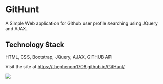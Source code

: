 # GitHunt
A Simple Web application for Github user profile searching using JQuery and AJAX.

## Technology Stack
HTML, CSS, Bootstrap, JQuery, AJAX, GITHUB API

Visit the site at https://thephenom1708.github.io/GitHunt/

![](https://drive.google.com/open?id=16YIiQEl-T-I7gY8SfL1psysepVvnhnY-)

